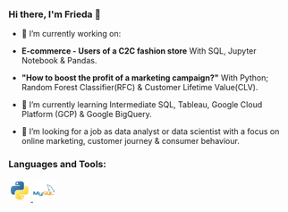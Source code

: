### Hi there, I'm Frieda 👋


- 🔭 I’m currently working on:
- <b> E-commerce - Users of a C2C fashion store</b>
    With SQL, Jupyter Notebook & Pandas. 
- <b>"How to boost the profit of a marketing campaign?"</b> 
    With Python; Random Forest Classifier(RFC) & Customer Lifetime Value(CLV).
  
- 🌱 I’m currently learning Intermediate SQL, Tableau, Google Cloud Platform (GCP) & Google BigQuery. 

- 👯 I’m looking for a job as data analyst or data scientist with a focus on online marketing, customer journey & consumer behaviour. 


<h3 align="left">Languages and Tools:</h3>

<a href="https://www.python.org" target="_blank"> <img src="https://raw.githubusercontent.com/devicons/devicon/master/icons/python/python-original.svg" alt="python" width="40" height="40"/> </a> 
<a href="https://www.mysql.com/" target="_blank"> <img src="https://raw.githubusercontent.com/devicons/devicon/master/icons/mysql/mysql-original-wordmark.svg" alt="mysql" width="40" height="40"/> </a>

<!--
**FriedaTims-Jansma/FriedaTims-Jansma** is a ✨ _special_ ✨ repository because its `README.md` (this file) appears on your GitHub profile.

Here are some ideas to get you started:

- 🔭 I’m currently working on ...
- 🌱 I’m currently learning ...
- 👯 I’m looking to collaborate on ...
- 🤔 I’m looking for help with ...
- 💬 Ask me about ...
- 📫 How to reach me: ...
- 😄 Pronouns: ...
- ⚡ Fun fact: ...
-->
